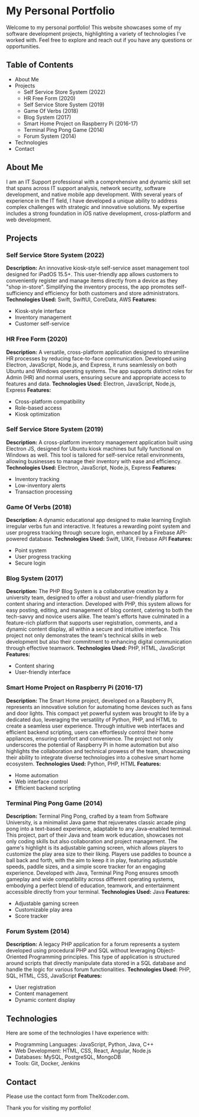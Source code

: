 # My Personal Portfolio

Welcome to my personal portfolio! This website showcases some of my software development projects, highlighting a variety of technologies I've worked with. Feel free to explore and reach out if you have any questions or opportunities.

## Table of Contents
- About Me
- Projects
  - Self Service Store System (2022)
  - HR Free Form (2020)
  - Self Service Store System (2019)
  - Game Of Verbs (2018)
  - Blog System (2017)
  - Smart Home Project on Raspberry Pi (2016-17)
  - Terminal Ping Pong Game (2014)
  - Forum System (2014)
- Technologies
- Contact

## About Me
I am an IT Support professional with a comprehensive and dynamic skill set that spans across IT support analysis, network security, software development, and native mobile app development. With several years of experience in the IT field, I have developed a unique ability to address complex challenges with strategic and innovative solutions. My expertise includes a strong foundation in iOS native development, cross-platform and web development.

## Projects

### Self Service Store System (2022)
**Description:** An innovative kiosk-style self-service asset management tool designed for iPadOS 15.5+. This user-friendly app allows customers to conveniently register and manage items directly from a device as they "shop in-store". Simplifying the inventory process, the app promotes self-sufficiency and efficiency for both customers and store administrators.
**Technologies Used:** Swift, SwiftUI, CoreData, AWS
**Features:**
- Kiosk-style interface
- Inventory management
- Customer self-service

### HR Free Form (2020)
**Description:** A versatile, cross-platform application designed to streamline HR processes by reducing face-to-face communication. Developed using Electron, JavaScript, Node.js, and Express, it runs seamlessly on both Ubuntu and Windows operating systems. The app supports distinct roles for Admin (HR) and normal users, ensuring secure and appropriate access to features and data.
**Technologies Used:** Electron, JavaScript, Node.js, Express
**Features:**
- Cross-platform compatibility
- Role-based access
- Kiosk optimization

### Self Service Store System (2019)
**Description:** A cross-platform inventory management application built using Electron JS, designed for Ubuntu kiosk machines but fully functional on Windows as well. This tool is tailored for self-service retail environments, allowing businesses to manage their inventory with ease and efficiency.
**Technologies Used:** Electron, JavaScript, Node.js, Express
**Features:**
- Inventory tracking
- Low-inventory alerts
- Transaction processing

### Game Of Verbs (2018)
**Description:** A dynamic educational app designed to make learning English irregular verbs fun and interactive. It features a rewarding point system and user progress tracking through secure login, enhanced by a Firebase API-powered database.
**Technologies Used:** Swift, UIKit, Firebase API
**Features:**
- Point system
- User progress tracking
- Secure login

### Blog System (2017)
**Description:** The PHP Blog System is a collaborative creation by a university team, designed to offer a robust and user-friendly platform for content sharing and interaction. Developed with PHP, this system allows for easy posting, editing, and management of blog content, catering to both the tech-savvy and novice users alike. The team's efforts have culminated in a feature-rich platform that supports user registration, comments, and a dynamic content display, all within a secure and intuitive interface. This project not only demonstrates the team's technical skills in web development but also their commitment to enhancing digital communication through effective teamwork.
**Technologies Used:** PHP, HTML, JavaScript
**Features:**
- Content sharing
- User-friendly interface

### Smart Home Project on Raspberry Pi (2016-17)
**Description:** The Smart Home project, developed on a Raspberry Pi, represents an innovative solution for automating home devices such as fans and door lights. This compact yet powerful system was brought to life by a dedicated duo, leveraging the versatility of Python, PHP, and HTML to create a seamless user experience. Through intuitive web interfaces and efficient backend scripting, users can effortlessly control their home appliances, ensuring comfort and convenience. The project not only underscores the potential of Raspberry Pi in home automation but also highlights the collaboration and technical prowess of the team, showcasing their ability to integrate diverse technologies into a cohesive smart home ecosystem.
**Technologies Used:** Python, PHP, HTML
**Features:**
- Home automation
- Web interface control
- Efficient backend scripting

### Terminal Ping Pong Game (2014)
**Description:** Terminal Ping Pong, crafted by a team from Software University, is a minimalist Java game that rejuvenates classic arcade ping pong into a text-based experience, adaptable to any Java-enabled terminal. This project, part of their Java and team work education, showcases not only coding skills but also collaboration and project management. The game's highlight is its adjustable gaming screen, which allows players to customize the play area size to their liking. Players use paddles to bounce a ball back and forth, with the aim to keep it in play, featuring adjustable speeds, paddle sizes, and a simple score tracker for an engaging experience. Developed with Java, Terminal Ping Pong ensures smooth gameplay and wide compatibility across different operating systems, embodying a perfect blend of education, teamwork, and entertainment accessible directly from your terminal.
**Technologies Used:** Java
**Features:**
- Adjustable gaming screen
- Customizable play area
- Score tracker

### Forum System (2014)
**Description:** A legacy PHP application for a forum represents a system developed using procedural PHP and SQL without leveraging Object-Oriented Programming principles. This type of application is structured around scripts that directly manipulate data stored in a SQL database and handle the logic for various forum functionalities.
**Technologies Used:** PHP, SQL, HTML, CSS, JavaScript
**Features:**
- User registration
- Content management
- Dynamic content display

## Technologies
Here are some of the technologies I have experience with:
- Programming Languages: JavaScript, Python, Java, C++
- Web Development: HTML, CSS, React, Angular, Node.js
- Databases: MySQL, PostgreSQL, MongoDB
- Tools: Git, Docker, Jenkins

## Contact
Please use the contact form from TheXcoder.com.

Thank you for visiting my portfolio!
